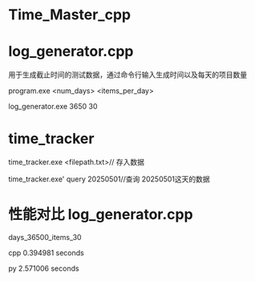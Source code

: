 # Time_Master_cpp

# log_generator.cpp
用于生成截止时间的测试数据，通过命令行输入生成时间以及每天的项目数量

program.exe <num_days> <items_per_day>

log_generator.exe 3650 30

# time_tracker
time_tracker.exe <filepath.txt>// 存入数据

time_tracker.exe' query 20250501//查询 20250501这天的数据


# 性能对比 log_generator.cpp
days_36500_items_30

cpp 0.394981 seconds

py 2.571006 seconds

